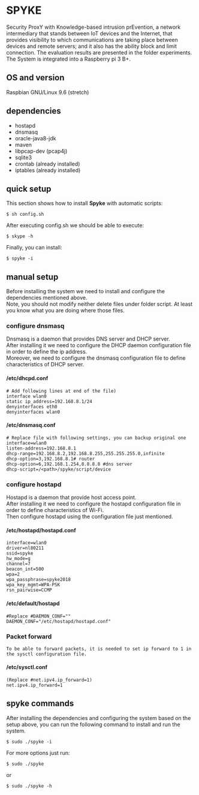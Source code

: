 # SPYKE
Security ProxY with Knowledge-based intrusion prEvention, a network intermediary that stands between IoT devices and the Internet, that provides visibility to which communications are taking place between devices and remote servers; and it also has the ability block and limit connection.
The evaluation results are presented in the folder experiments. <br />
The System is integrated into a Raspberry pi 3 B+.

## OS and version
Raspbian GNU/Linux 9.6 (stretch)

## dependencies
* hostapd
* dnsmasq
* oracle-java8-jdk
* maven
* libpcap-dev (pcap4j)
* sqlite3
* crontab (already installed)
* iptables (already installed)

## quick setup
This section shows how to install __Spyke__ with automatic scripts:
```
$ sh config.sh
```
After executing config.sh we should be able to execute:
```
$ skype -h
```
Finally, you can install:
```
$ spyke -i
```

## manual setup
Before installing the system we need to install and configure the dependencies mentioned above. <br />
Note, you should not modify neither delete files under folder script. At least you know what you are doing where those files.

### configure dnsmasq
Dnsmasq is a daemon that provides DNS server and DHCP server. <br />
After installing it we need to configure the DHCP daemon configuration file in order to define the ip address. <br />
Moreover, we need to configure the dnsmasq configuration file to define characteristics of DHCP server.

#### /etc/dhcpd.conf
```
# Add following lines at end of the file)
interface wlan0 
static ip_address=192.168.8.1/24
denyinterfaces eth0
denyinterfaces wlan0
```
#### /etc/dnsmasq.conf
```
# Replace file with following settings, you can backup original one 
interface=wlan0
listen-address=192.168.8.1
dhcp-range=192.168.8.2,192.168.8.255,255.255.255.0,infinite
dhcp-option=3,192.168.8.1# router
dhcp-option=6,192.168.1.254,8.8.8.8 #dns server
dhcp-script=/<path>/spyke/script/device
```
### configure hostapd
Hostapd is a daemon that provide host access point. <br />
After installing it we need to configure the hostapd configuration file in order to define characteristics of Wi-Fi. <br />
Then configure hostapd using the configuration file just mentioned.

#### /etc/hostapd/hostapd.conf
```
interface=wlan0
driver=nl80211
ssid=spyke
hw_mode=g
channel=7
beacon_int=500 
wpa=2 
wpa_passphrase=spyke2018
wpa_key_mgmt=WPA-PSK
rsn_pairwise=CCMP
```
#### /etc/default/hostapd
```
#Replace #DAEMON_CONF=""
DAEMON_CONF="/etc/hostapd/hostapd.conf"
```
### Packet forward
```
To be able to forward packets, it is needed to set ip forward to 1 in the sysctl configuration file.
```
#### /etc/sysctl.conf
```
(Replace #net.ipv4.ip_forward=1)
net.ipv4.ip_forward=1
```
## spyke commands
After installing the dependencies and configuring the system based on the setup above, you can run the following command to install and run the system.
```
$ sudo ./spyke -i
```
For more options just run:
```
$ sudo ./spyke
```
or 
``` 
$ sudo ./spyke -h
````
